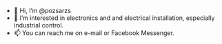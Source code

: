 - 👋 Hi, I’m @pozsarzs
- 👀 I’m interested in electronics and and electrical installation, especially industrial control.
- 📫 You can reach me on e-mail or Facebook Messenger.

<!---
pozsarzs/pozsarzs is a ✨ special ✨ repository because its `README.md` (this file) appears on your GitHub profile.
You can click the Preview link to take a look at your changes.
- 💞️ I’m looking to collaborate on ...
--->


